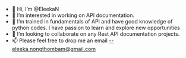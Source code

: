 - 👋 Hi, I’m @EleekaN
- 👀 I’m interested in working on API documentation. 
- 🌱 I’m trained in fundamentals of API and have good knowledge of python codes. I have passion to learn and explore new opportunities 
- 💞️ I’m looking to collaborate on any Rest API documentation projects.
- 📫 Please feel free to drop me an email --eleeka.nongthombam@gmail.com

<!---
EleekaN/EleekaN is a ✨ special ✨ repository because its `README.md` (this file) appears on your GitHub profile.
You can click the Preview link to take a look at your changes.
--->
